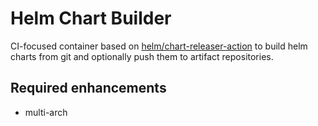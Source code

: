# Helm Chart Builder

CI-focused container based on [helm/chart-releaser-action](https://github.com/helm/chart-releaser-action) to build helm charts from git and optionally push them to artifact repositories.

## Required enhancements

- multi-arch
